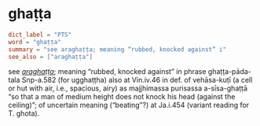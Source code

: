 # ghaṭṭa

``` toml
dict_label = "PTS"
word = "ghaṭṭa"
summary = "see araghaṭṭa; meaning “rubbed, knocked against” i"
see_also = ["araghaṭṭa"]
```

see *[araghaṭṭa](araghaṭṭa.md)*; meaning “rubbed, knocked against” in phrase ghaṭṭa\-pāda\-tala Snp\-a.582 (for ugghaṭṭha) also at Vin.iv.46 in def. of vehāsa\-kuṭī (a cell or hut with air, i.e., spacious, airy) as majjhimassa purisassa a\-sīsa\-ghaṭṭā “so that a man of medium height does not knock his head (against the ceiling)”; of uncertain meaning (“beating”?) at Ja.i.454 (variant reading for T. ghota).

